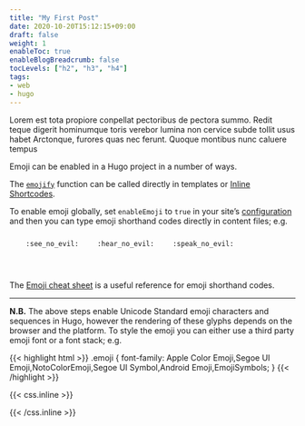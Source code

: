 ```yaml
---
title: "My First Post"
date: 2020-10-20T15:12:15+09:00
draft: false
weight: 1
enableToc: true
enableBlogBreadcrumb: false
tocLevels: ["h2", "h3", "h4"]
tags:
- web
- hugo
---
```


Lorem est tota propiore conpellat pectoribus de
pectora summo. Redit teque digerit hominumque toris verebor lumina non cervice
subde tollit usus habet Arctonque, furores quas nec ferunt. Quoque montibus nunc
caluere tempus<!--more-->

Emoji can be enabled in a Hugo project in a number of ways. 
<!--more-->
The [`emojify`](https://gohugo.io/functions/emojify/) function can be called directly in templates or [Inline Shortcodes](https://gohugo.io/templates/shortcode-templates/#inline-shortcodes). 

To enable emoji globally, set `enableEmoji` to `true` in your site’s [configuration](https://gohugo.io/getting-started/configuration/) and then you can type emoji shorthand codes directly in content files; e.g.


<p><span class="nowrap"><span class="emojify">🙈</span> <code>:see_no_evil:</code></span>  <span class="nowrap"><span class="emojify">🙉</span> <code>:hear_no_evil:</code></span>  <span class="nowrap"><span class="emojify">🙊</span> <code>:speak_no_evil:</code></span></p>
<br>

The [Emoji cheat sheet](http://www.emoji-cheat-sheet.com/) is a useful reference for emoji shorthand codes.

***

**N.B.** The above steps enable Unicode Standard emoji characters and sequences in Hugo, however the rendering of these glyphs depends on the browser and the platform. To style the emoji you can either use a third party emoji font or a font stack; e.g.

{{< highlight html >}}
.emoji {
font-family: Apple Color Emoji,Segoe UI Emoji,NotoColorEmoji,Segoe UI Symbol,Android Emoji,EmojiSymbols;
}
{{< /highlight >}}

{{< css.inline >}}
<style>
.emojify {
	font-family: Apple Color Emoji,Segoe UI Emoji,NotoColorEmoji,Segoe UI Symbol,Android Emoji,EmojiSymbols;
	font-size: 2rem;
	vertical-align: middle;
}
@media screen and (max-width:650px) {
    .nowrap {
	display: block;
	margin: 25px 0;
}
}
</style>
{{< /css.inline >}}

